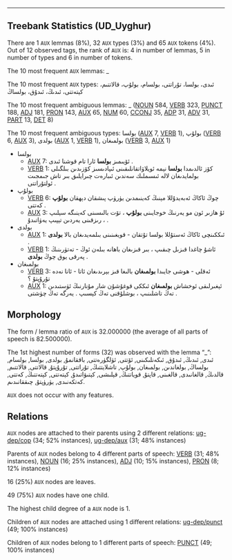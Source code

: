 

--------------------------------------------------------------------------------

## Treebank Statistics (UD_Uyghur)

There are 1 `AUX` lemmas (8%), 32 `AUX` types (3%) and 65 `AUX` tokens (4%).
Out of 12 observed tags, the rank of `AUX` is: 4 in number of lemmas, 5 in number of types and 6 in number of tokens.

The 10 most frequent `AUX` lemmas: _

The 10 most frequent `AUX` types:  ئىدى، بولسا، تۇراتتى، بولسام، بولۇپ، قالاتتىم، كېتەتتى، ئىدىڭ، ئىدۇق، بولساڭ

The 10 most frequent ambiguous lemmas: _ ([NOUN]() 584, [VERB]() 323, [PUNCT]() 188, [ADJ]() 181, [PRON]() 143, [AUX]() 65, [NUM]() 60, [CCONJ]() 35, [ADP]() 31, [ADV]() 31, [PART]() 13, [DET]() 8)

The 10 most frequent ambiguous types:  بولسا ([AUX]() 7, [VERB]() 1), بولۇپ ([VERB]() 6, [AUX]() 3), بولدى ([AUX]() 1, [VERB]() 1), بولمىغان ([VERB]() 3, [AUX]() 1)


* بولسا
  * [AUX]() 7: ئۆيىمىز <b>بولسا</b> ئارا تام قوشنا ئىدى .
  * [VERB]() 1: كۆز ئالدىمدا <b>بولسا</b> نېمە ئويلاۋاتقانلىقىنى ئىپادىسىز كۆزىدىن بىلگىلى بولمايدىغان لالە ئىسىملىك سەندىن ئىبارەت چىرايلىق بىر تاش جىمجىت ئولتۇراتتى .
* بولۇپ
  * [VERB]() 6: چوڭ ئاكاڭ ئەبەيدۇللا مېنىڭ كەينىمدىن يۈرۈپ پىشقان دېھقان <b>بولۇپ</b> كەتتى .
  * [AUX]() 3: ئۇ ھازىر ئون مو يەرنىڭ خوجايىنى <b>بولۇپ</b> ، تۆت بالىسىنى كەينىگە سېلىپ ، رىزقىنى يەردىن تېپىپ يەۋاتىدۇ .
* بولدى
  * [AUX]() 1: ئىككىنچى ئاكاڭ ئەستۇللا بولسا تۇتقان - قويغىنىنى بىلمەيدىغان بالا <b>بولدى</b> .
  * [VERB]() 1: ئاشۇ چاغدا قىزىل چىقىپ ، بىر قىزىغان باھانە بىلەن ئوڭ - تەتۈرىنىڭ پەرقى يوق چوڭ <b>بولدى</b> .
* بولمىغان
  * [VERB]() 3: ئەقلى - ھوشى جايىدا <b>بولمىغان</b> بالىغا قىز بېرىدىغان ئاتا - ئانا نەدە تۇرۇپتۇ ؟
  * [AUX]() 1: ئېغىرلىقى ئوخشاش <b>بولمىغان</b> ئىككى قوغۇشۇن شار مۇنارنىڭ ئۈستىدىن تەڭ تاشلىنىپ ، بوشلۇقنى تەڭ كېسىپ . يەرگە تەڭ چۈشتى .

## Morphology

The form / lemma ratio of `AUX` is 32.000000 (the average of all parts of speech is 82.500000).

The 1st highest number of forms (32) was observed with the lemma “_”: ئىدى, ئىدىڭ, ئىدۇق, ئىكەنلىكىنى, ئۆتتى, ئۈلگۈرەتتى, باققانمۇ, بولدى, بولسا, بولسام, بولساڭ, بولغاندىن, بولمىغان, بولۇپ, تاشلايتتىڭ, تۇراتتى, تۇرۇپتۇ, قالاتتى, قالاتتىم, قالدىڭ, قالغانىدى, قالغىنى, قاپتۇ, قوياتتىڭ, قېلىشى, كېتىۋاتىدۇ, كېتەتتى, كېتەتتىڭ, كەتتى, كەتكەنىدى, يۈرۈپتۇ, چىققانىدىم.

`AUX` does not occur with any features.


## Relations

`AUX` nodes are attached to their parents using 2 different relations: [ug-dep/cop]() (34; 52% instances), [ug-dep/aux]() (31; 48% instances)

Parents of `AUX` nodes belong to 4 different parts of speech: [VERB]() (31; 48% instances), [NOUN]() (16; 25% instances), [ADJ]() (10; 15% instances), [PRON]() (8; 12% instances)

16 (25%) `AUX` nodes are leaves.

49 (75%) `AUX` nodes have one child.

The highest child degree of a `AUX` node is 1.

Children of `AUX` nodes are attached using 1 different relations: [ug-dep/punct]() (49; 100% instances)

Children of `AUX` nodes belong to 1 different parts of speech: [PUNCT]() (49; 100% instances)


